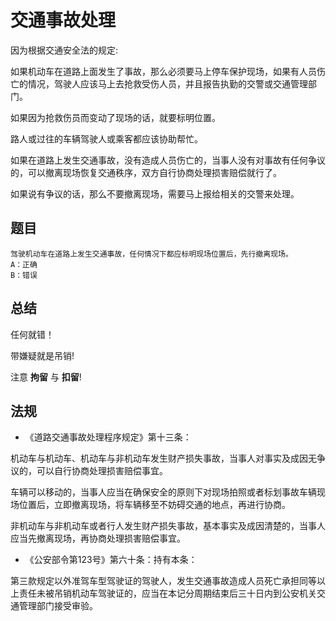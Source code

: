 # 交通事故处理

因为根据交通安全法的规定:

如果机动车在道路上面发生了事故，那么必须要马上停车保护现场，如果有人员伤亡的情况，驾驶人应该马上去抢救受伤人员，并且报告执勤的交警或交通管理部门。

如果因为抢救伤员而变动了现场的话，就要标明位置。

路人或过往的车辆驾驶人或乘客都应该协助帮忙。

如果在道路上发生交通事故，没有造成人员伤亡的，当事人没有对事故有任何争议的，可以撤离现场恢复交通秩序，双方自行协商处理损害赔偿就行了。

如果说有争议的话，那么不要撤离现场，需要马上报给相关的交警来处理。


## 题目

```
驾驶机动车在道路上发生交通事故，任何情况下都应标明现场位置后，先行撤离现场。
A：正确
B：错误
```

## 总结

任何就错！

带嫌疑就是吊销!

注意 **拘留** 与 **扣留**!

## 法规

* 《道路交通事故处理程序规定》第十三条：

机动车与机动车、机动车与非机动车发生财产损失事故，当事人对事实及成因无争议的，可以自行协商处理损害赔偿事宜。

车辆可以移动的，当事人应当在确保安全的原则下对现场拍照或者标划事故车辆现场位置后，立即撤离现场，将车辆移至不妨碍交通的地点，再进行协商。

非机动车与非机动车或者行人发生财产损失事故，基本事实及成因清楚的，当事人应当先撤离现场，再协商处理损害赔偿事宜。

* 《公安部令第123号》第六十条：持有本条：

第三款规定以外准驾车型驾驶证的驾驶人，发生交通事故造成人员死亡承担同等以上责任未被吊销机动车驾驶证的，应当在本记分周期结束后三十日内到公安机关交通管理部门接受审验。

